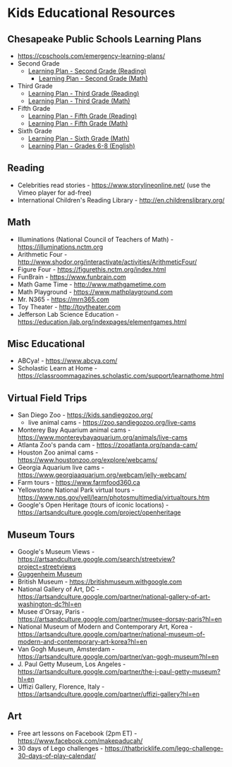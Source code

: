 # Kids Educational Resources

## Chesapeake Public Schools Learning Plans
* https://cpschools.com/emergency-learning-plans/
* Second Grade 
  * <a href="https://cpschools.com/wp-content/uploads/2020/03/CPS-Reading-Plan-Grade-2.pdf">Learning Plan - Second Grade (Reading)</a>
 	* <a href="https://cpschools.com/wp-content/uploads/2020/03/Emergency-Closing-Learning-Plan-for-Second-Grade-Math-Final.pdf">Learning Plan - Second Grade (Math)</a>
* Third Grade
  * <a href="https://cpschools.com/wp-content/uploads/2020/03/Learning-Plan-Third-Grade-Reading-Combined.pdf">Learning Plan - Third Grade (Reading)</a>
  * <a href="https://cpschools.com/wp-content/uploads/2020/03/Emergency-Closing-Learning-Plan-for-Third-Grade-Math-Final.pdf">Learning Plan - Third Grade (Math)</a>
* Fifth Grade
  * <a href="https://cpschools.com/wp-content/uploads/2020/03/CPS-Reading-Plan-Grade-5_Combined.pdf">Learning Plan - Fifth Grade (Reading)</a>
  * <a href="https://cpschools.com/wp-content/uploads/2020/03/Emergency-Closing-Learning-Plan-for-Fifth-Grade-Math-Final.pdf">Learning Plan - Fifth Grade (Math)</a>
* Sixth Grade
  * <a href="https://cpschools.com/wp-content/uploads/2020/03/Math-6-Emergency-Closing-Learning-Plan.pdf">Learning Plan - Sixth Grade (Math)</a>
  * <a href="https://cpschools.com/wp-content/uploads/2020/03/MIDDLE-SCHOOL-ENGLISH-EMERGENCY-CLOSING-LEARNING-PLAN-.pdf">Learning Plan - Grades 6-8 (English)</a>

## Reading 
* Celebrities read stories - https://www.storylineonline.net/ (use the Vimeo player for ad-free)
* International Children's Reading Library - http://en.childrenslibrary.org/

## Math
* Illuminations (National Council of Teachers of Math) - https://illuminations.nctm.org
* Arithmetic Four - http://www.shodor.org/interactivate/activities/ArithmeticFour/
* Figure Four - https://figurethis.nctm.org/index.html
* FunBrain - https://www.funbrain.com
* Math Game Time - http://www.mathgametime.com
* Math Playground - https://www.mathplayground.com
* Mr. N365 - https://mrn365.com
* Toy Theater - http://toytheater.com
* Jefferson Lab Science Education - https://education.jlab.org/indexpages/elementgames.html

## Misc Educational 
* ABCya! - https://www.abcya.com/
* Scholastic Learn at Home - https://classroommagazines.scholastic.com/support/learnathome.html

## Virtual Field Trips
* San Diego Zoo - https://kids.sandiegozoo.org/
  * live animal cams - https://zoo.sandiegozoo.org/live-cams
* Monterey Bay Aquarium animal cams - https://www.montereybayaquarium.org/animals/live-cams
* Atlanta Zoo's panda cam - https://zooatlanta.org/panda-cam/
* Houston Zoo animal cams - https://www.houstonzoo.org/explore/webcams/
* Georgia Aquarium live cams - https://www.georgiaaquarium.org/webcam/jelly-webcam/
* Farm tours - https://www.farmfood360.ca
* Yellowstone National Park virtual tours - https://www.nps.gov/yell/learn/photosmultimedia/virtualtours.htm
* Google's Open Heritage (tours of iconic locations) - https://artsandculture.google.com/project/openheritage

## Museum Tours
* Google's Museum Views - https://artsandculture.google.com/search/streetview?project=streetviews
* [Guggenheim Museum](https://artsandculture.google.com/streetview/solomon-r-guggenheim-museum-interior-streetview/jAHfbv3JGM2KaQ?hl=en&sv_lng=-73.95902634325634&sv_lat=40.78285751667664&sv_h=30.75703204567916&sv_p=0.06928383072430222&sv_pid=MfnUmHRyOSzMtY3vtYU05g&sv_z=0.9645743015259166)
* British Museum - https://britishmuseum.withgoogle.com
* National Gallery of Art, DC - https://artsandculture.google.com/partner/national-gallery-of-art-washington-dc?hl=en
* Musee d'Orsay, Paris - https://artsandculture.google.com/partner/musee-dorsay-paris?hl=en
* National Museum of Modern and Contemporary Art, Korea - https://artsandculture.google.com/partner/national-museum-of-modern-and-contemporary-art-korea?hl=en
* Van Gogh Museum, Amsterdam - https://artsandculture.google.com/partner/van-gogh-museum?hl=en
* J. Paul Getty Museum, Los Angeles - https://artsandculture.google.com/partner/the-j-paul-getty-museum?hl=en
* Uffizi Gallery, Florence, Italy - https://artsandculture.google.com/partner/uffizi-gallery?hl=en

## Art
* Free art lessons on Facebook (2pm ET) - https://www.facebook.com/makepaducah/
* 30 days of Lego challenges - https://thatbricklife.com/lego-challenge-30-days-of-play-calendar/
